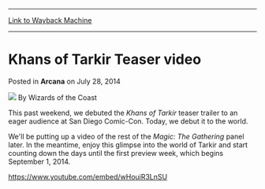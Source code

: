 
---
[Link to Wayback Machine](https://web.archive.org/web/20220929171648/https://magic.wizards.com/en/articles/archive/arcana/khans-tarkir-teaser-video-2014-07-26)

[_metadata_:author]:- "Wizards of the Coast"
[_metadata_:description]:- "The Khans of Tarkir teaser trailer, as debuted at San Diego Comic-Con."
[_metadata_:generator]:- "Drupal 7 (http://drupal.org)"
[_metadata_:node]:- "254626"
[_metadata_:path_date]:- "2014-07-26"
[_metadata_:publish_date]:- "2014-07-28"
[_metadata_:source]:- "div-main-content"
[_metadata_:title]:- "Khans of Tarkir Teaser video"
[_metadata_:wayback_capture_timestamp]:- "2022-09-29 17:16:48"
[_metadata_:wayback_raw_url]:- "https://web.archive.org/web/20220929171648id_/https://magic.wizards.com/en/articles/archive/arcana/khans-tarkir-teaser-video-2014-07-26"
[_metadata_:wayback_url]:- "https://magic.wizards.com/en/articles/archive/arcana/khans-tarkir-teaser-video-2014-07-26"
---


Khans of Tarkir Teaser video
============================



 Posted in **Arcana**
 on July 28, 2014 






![](https://media.magic.wizards.com/styles/auth_small/public/images/person/wizards_author.jpg)
By Wizards of the Coast











This past weekend, we debuted the *Khans of Tarkir* teaser trailer to an eager audience at San Diego Comic-Con. Today, we debut it to the world.


We'll be putting up a video of the rest of the *Magic: The Gathering* panel later. In the meantime, enjoy this glimpse into the world of Tarkir and start counting down the days until the first preview week, which begins September 1, 2014.


<https://www.youtube.com/embed/wHouiR3LnSU>





